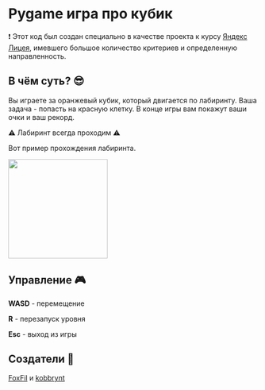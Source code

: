 # Pygame игра про кубик

❗ Этот код был создан специально в качестве проекта к курсу [Яндекс Лицея](https://lyceum.yandex.ru/), имевшего большое количество критериев и определенную направленность.

## В чём суть? 😎
Вы играете за оранжевый кубик, который двигается по лабиринту. Ваша задача - попасть на красную клетку. В конце игры вам покажут ваши очки и ваш рекорд.

⚠ Лабиринт всегда проходим ⚠

Вот пример прохождения лабиринта.

<img src="https://github-production-user-asset-6210df.s3.amazonaws.com/83007290/300255064-cffd25cb-21e1-4008-a8f2-769bebf80181.gif?X-Amz-Algorithm=AWS4-HMAC-SHA256&X-Amz-Credential=AKIAVCODYLSA53PQK4ZA%2F20240128%2Fus-east-1%2Fs3%2Faws4_request&X-Amz-Date=20240128T102928Z&X-Amz-Expires=300&X-Amz-Signature=3c817e56095a15efb1b75ce97f1274ebc39261cb721fff7976b2fdfe0d102746&X-Amz-SignedHeaders=host&actor_id=83007290&key_id=0&repo_id=743682259" width=200px>

## Управление 🎮
**WASD** - перемещение

**R** - перезапуск уровня

**Esc** - выход из игры

## Создатели 🧡
[FoxFil](https://github.com/foxfil) и [kobbrynt](https://github.com/dan228-30)
